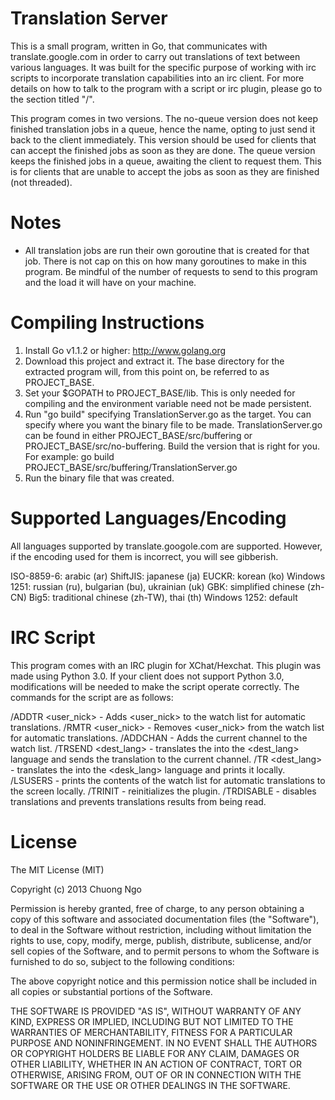 Translation Server
==================

This is a small program, written in Go, that communicates with translate.google.com in order to carry out translations of text between various languages.  It was built for the specific purpose of working with irc scripts to incorporate translation capabilities into an irc client.  For more details on how to talk to the program with a script or irc plugin, please go to the section titled "/<some title/>".

This program comes in two versions.  The no-queue version does not keep finished translation jobs in a queue, hence the name, opting to just send it back to the client immediately.  This version should be used for clients that can accept the finished jobs as soon as they are done.  The queue version keeps the finished jobs in a queue, awaiting the client to request them.  This is for clients that are unable to accept the jobs as soon as they are finished (not threaded).

Notes
=====
- All translation jobs are run their own goroutine that is created for that job.  There is not cap on this on how many goroutines to make in this program.  Be mindful of the number of requests to send to this program and the load it will have on your machine.

Compiling Instructions
======================
1. Install Go v1.1.2 or higher: http://www.golang.org
2. Download this project and extract it.  The base directory for the extracted program will, from this point on, be referred to as PROJECT_BASE.
3. Set your $GOPATH to PROJECT_BASE/lib.  This is only needed for compiling and the environment variable need not be made persistent.
4. Run "go build" specifying TranslationServer.go as the target.  You can specify where you want the binary file to be made.  TranslationServer.go can be found in either PROJECT_BASE/src/buffering or PROJECT_BASE/src/no-buffering.  Build the version that is right for you.  For example: go build PROJECT_BASE/src/buffering/TranslationServer.go
5. Run the binary file that was created.


Supported Languages/Encoding
============================
All languages supported by translate.googole.com are supported.  However, if the encoding used for them is incorrect, you will see gibberish.

ISO-8859-6: arabic (ar)
ShiftJIS: japanese (ja)
EUCKR: korean (ko)
Windows 1251: russian (ru), bulgarian (bu), ukrainian (uk)
GBK: simplified chinese (zh-CN)
Big5: traditional chinese (zh-TW), thai (th)
Windows 1252: default

IRC Script
==========
This program comes with an IRC plugin for XChat/Hexchat.  This plugin was made using Python 3.0.  If your client does not support Python 3.0, modifications will be needed to make the script operate correctly.  The commands for the script are as follows:

/ADDTR <user_nick> - Adds <user_nick> to the watch list for automatic translations.
/RMTR <user_nick> - Removes <user_nick> from the watch list for automatic translations.
/ADDCHAN - Adds the current channel to the watch list.
/TRSEND <dest_lang> <text> - translates the <text> into the <dest_lang> language and sends the translation to the current channel.
/TR <dest_lang> <text> - translates the <text> into the <desk_lang> language and prints it locally.
/LSUSERS - prints the contents of the watch list for automatic translations to the screen locally.
/TRINIT - reinitializes the plugin.
/TRDISABLE - disables translations and prevents translations results from being read.

License
=======
The MIT License (MIT)

Copyright (c) 2013 Chuong Ngo

Permission is hereby granted, free of charge, to any person obtaining a copy of
this software and associated documentation files (the "Software"), to deal in
the Software without restriction, including without limitation the rights to
use, copy, modify, merge, publish, distribute, sublicense, and/or sell copies of
the Software, and to permit persons to whom the Software is furnished to do so,
subject to the following conditions:

The above copyright notice and this permission notice shall be included in all
copies or substantial portions of the Software.

THE SOFTWARE IS PROVIDED "AS IS", WITHOUT WARRANTY OF ANY KIND, EXPRESS OR
IMPLIED, INCLUDING BUT NOT LIMITED TO THE WARRANTIES OF MERCHANTABILITY, FITNESS
FOR A PARTICULAR PURPOSE AND NONINFRINGEMENT. IN NO EVENT SHALL THE AUTHORS OR
COPYRIGHT HOLDERS BE LIABLE FOR ANY CLAIM, DAMAGES OR OTHER LIABILITY, WHETHER
IN AN ACTION OF CONTRACT, TORT OR OTHERWISE, ARISING FROM, OUT OF OR IN
CONNECTION WITH THE SOFTWARE OR THE USE OR OTHER DEALINGS IN THE SOFTWARE.

